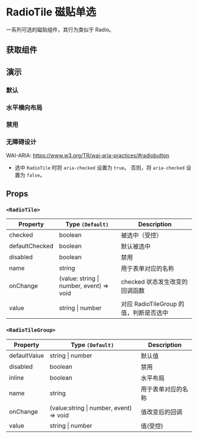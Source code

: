 # RadioTile 磁贴单选

一系列可选的磁贴组件，其行为类似于 Radio。

## 获取组件

<!--{include:(components/radio-tile/fragments/import.md)}-->

## 演示

### 默认

<!--{include:`basic.md`}-->

### 水平横向布局

<!--{include:`inline.md`}-->

### 禁用

<!--{include:`disabled.md`}-->

### 无障碍设计

WAI-ARIA: https://www.w3.org/TR/wai-aria-practices/#radiobutton

- 选中 `RadioTile` 时将 `aria-checked` 设置为 `true`。 否则，将 `aria-checked` 设置为 `false`。

## Props

### `<RadioTile>`

| Property       | Type `(Default)`                             | Description                            |
| -------------- | -------------------------------------------- | -------------------------------------- |
| checked        | boolean                                      | 被选中（受控）                         |
| defaultChecked | boolean                                      | 默认被选中                             |
| disabled       | boolean                                      | 禁用                                   |
| name           | string                                       | 用于表单对应的名称                     |
| onChange       | (value: string &#124; number, event) => void | checked 状态发生改变的回调函数         |
| value          | string &#124; number                         | 对应 RadioTileGroup 的值，判断是否选中 |

### `<RadioTileGroup>`

| Property     | Type `(Default)`                            | Description        |
| ------------ | ------------------------------------------- | ------------------ |
| defaultValue | string &#124; number                        | 默认值             |
| disabled     | boolean                                     | 禁用               |
| inline       | boolean                                     | 水平布局           |
| name         | string                                      | 用于表单对应的名称 |
| onChange     | (value:string &#124; number, event) => void | 值改变后的回调     |
| value        | string &#124; number                        | 值(受控)           |
